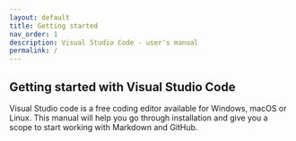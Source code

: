 ```yaml
---
layout: default
title: Getting started
nav_order: 1
description: Visual Studio Code - user's manual
permalink: /
---
```



## Getting started with Visual Studio Code
[](assets/images/code-1839406_1920.jpg)


Visual Studio code is a free coding editor available for Windows, macOS or Linux. This manual will help you go through installation and give you a scope to start working with Markdown and GitHub.